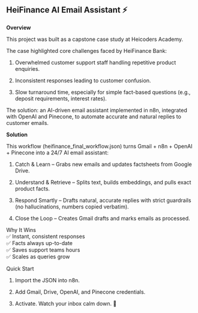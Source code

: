 ## HeiFinance AI Email Assistant ⚡

**Overview**

This project was built as a capstone case study at Heicoders Academy.

The case highlighted core challenges faced by HeiFinance Bank:

1. Overwhelmed customer support staff handling repetitive product enquiries.

2. Inconsistent responses leading to customer confusion.

3. Slow turnaround time, especially for simple fact-based questions (e.g., deposit requirements, interest rates).

The solution: an AI-driven email assistant implemented in n8n, integrated with OpenAI and Pinecone, to automate accurate and natural replies to customer emails.

**Solution**

This workflow (heifinance_final_workflow.json) turns Gmail + n8n + OpenAI + Pinecone into a 24/7 AI email assistant:

1. Catch & Learn – Grabs new emails and updates factsheets from Google Drive.

2. Understand & Retrieve – Splits text, builds embeddings, and pulls exact product facts.

3. Respond Smartly – Drafts natural, accurate replies with strict guardrails (no hallucinations, numbers copied verbatim).

4. Close the Loop – Creates Gmail drafts and marks emails as processed.

Why It Wins
<br> ✅ Instant, consistent responses
<br> ✅ Facts always up-to-date
<br> ✅ Saves support teams hours
<br> ✅ Scales as queries grow

Quick Start

1. Import the JSON into n8n.

2. Add Gmail, Drive, OpenAI, and Pinecone credentials.

3. Activate. Watch your inbox calm down. 🧘
